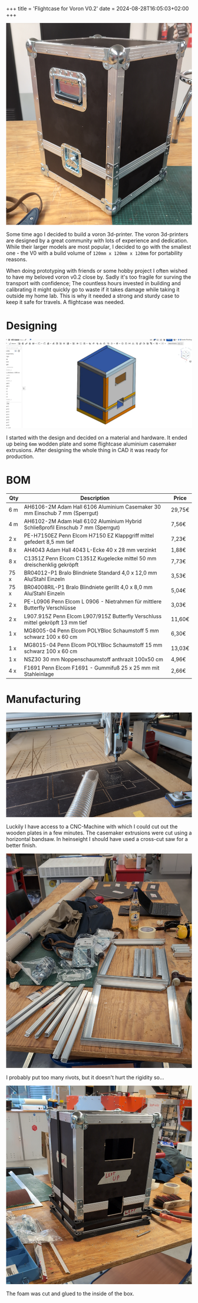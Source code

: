 +++
title = 'Flightcase for Voron V0.2'
date = 2024-08-28T16:05:03+02:00
+++

![Box assembly finished](./images/assembly_finished.webp)

Some time ago I decided to build a voron 3d-printer. The voron 3d-printers are designed by a great community with lots of experience and dedication. While their larger models are most popular, I decided to go with the smallest one - the V0 with a build volume of `120mm x 120mm x 120mm` for portability reasons.

When doing prototyping with friends or some hobby project I often wished to have my beloved voron v0.2 close by. Sadly it's too fragile for surving the transport with confidence; The countless hours invested in building and calibrating it might quickly go to waste if it takes damage while taking it outside my home lab. This is why it needed a strong and sturdy case to keep it safe for travels. A flightcase was needed.

# Designing
![CAD designing the case](./images/cad_design.webp)

I started with the design and decided on a material and hardware. It ended up being `6mm` wodden plate and some flightcase aluminium casemaker extrusions. After designing the whole thing in CAD it was ready for production.

# BOM

| Qty | Description | Price |
| - | - | - |
6 m | AH6106-2M Adam Hall 6106 Aluminium Casemaker 30 mm Einschub 7 mm (Sperrgut) | 29,75€
4 m | AH6102-2M Adam Hall 6102 Aluminium Hybrid Schließprofil Einschub 7 mm (Sperrgut) | 7,56€
2 x | PE-H7150EZ Penn Elcom H7150 EZ Klappgriff mittel gefedert 8,5 mm tief | 7,23€
8 x | AH4043 Adam Hall 4043 L-Ecke 40 x 28 mm verzinkt | 1,88€
8 x | C1351Z Penn Elcom C1351Z Kugelecke mittel 50 mm dreischenklig gekröpft | 7,73€
75 x | BR04012-P1 Bralo Blindniete Standard 4,0 x 12,0 mm Alu/Stahl Einzeln | 3,53€
75 x | BR04008RIL-P1 Bralo Blindniete gerillt 4,0 x 8,0 mm Alu/Stahl Einzeln | 5,04€
2 x | PE-L0906 Penn Elcom L 0906 - Nietrahmen für mittlere Butterfly Verschlüsse | 3,03€
2 x | L907.915Z Penn Elcom L907/915Z Butterfly Verschluss mittel gekröpft 13 mm tief | 11,60€
1 x | MG8005-04 Penn Elcom POLYBloc Schaumstoff 5 mm schwarz 100 x 60 cm | 6,30€
1 x | MG8015-04 Penn Elcom POLYBloc Schaumstoff 15 mm schwarz 100 x 60 cm | 13,03€
1 x | NSZ30 30 mm Noppenschaumstoff anthrazit 100x50 cm | 4,96€
4 x | F1691 Penn Elcom F1691 - Gummifuß 25 x 25 mm mit Stahleinlage | 2,66€

# Manufacturing
![CNC machining the wooden walls](./images/cnc0.webp)

Luckily I have access to a CNC-Machine with which I could cut out the wooden plates in a few minutes. The casemaker extrusions were cut using a horizontal bandsaw. In heinseight I should have used a cross-cut saw for a better finish.

![Box assembly finished](./images/table_assembly0.webp)

I probably put too many rivots, but it doesn't hurt the rigidity so...

![Box assembly finished](./images/table_assembly1.webp)

The foam was cut and glued to the inside of the box.

